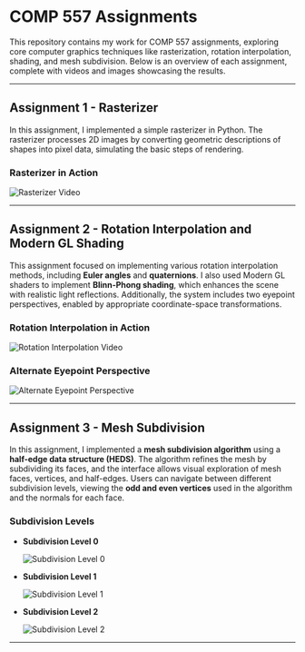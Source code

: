 # COMP 557 Assignments

This repository contains my work for COMP 557 assignments, exploring core computer graphics techniques like rasterization, rotation interpolation, shading, and mesh subdivision. Below is an overview of each assignment, complete with videos and images showcasing the results.

---

## Assignment 1 - Rasterizer

In this assignment, I implemented a simple rasterizer in Python. The rasterizer processes 2D images by converting geometric descriptions of shapes into pixel data, simulating the basic steps of rendering.

### Rasterizer in Action

![Rasterizer Video](https://github.com/user-attachments/assets/4ac0f5a7-10ca-42e9-89e6-c96e32b68172)

---

## Assignment 2 - Rotation Interpolation and Modern GL Shading

This assignment focused on implementing various rotation interpolation methods, including **Euler angles** and **quaternions**. I also used Modern GL shaders to implement **Blinn-Phong shading**, which enhances the scene with realistic light reflections. Additionally, the system includes two eyepoint perspectives, enabled by appropriate coordinate-space transformations.

### Rotation Interpolation in Action

![Rotation Interpolation Video](https://github.com/user-attachments/assets/27d09b66-09d4-43ec-b736-831c817f7333)

### Alternate Eyepoint Perspective

![Alternate Eyepoint Perspective](https://github.com/user-attachments/assets/40710b12-d98a-45ec-b1e2-5e651623d377)

---

## Assignment 3 - Mesh Subdivision

In this assignment, I implemented a **mesh subdivision algorithm** using a **half-edge data structure (HEDS)**. The algorithm refines the mesh by subdividing its faces, and the interface allows visual exploration of mesh faces, vertices, and half-edges. Users can navigate between different subdivision levels, viewing the **odd and even vertices** used in the algorithm and the normals for each face.

### Subdivision Levels

- **Subdivision Level 0**

  ![Subdivision Level 0](https://github.com/user-attachments/assets/aa86cd6f-5b4f-4ac9-8467-efce701849fd)

- **Subdivision Level 1**

  ![Subdivision Level 1](https://github.com/user-attachments/assets/530a0283-99dd-46cb-95fa-d60d029c8bea)

- **Subdivision Level 2**

  ![Subdivision Level 2](https://github.com/user-attachments/assets/421566f1-e8e5-4de5-a439-02b32ec6bb1a)

---
